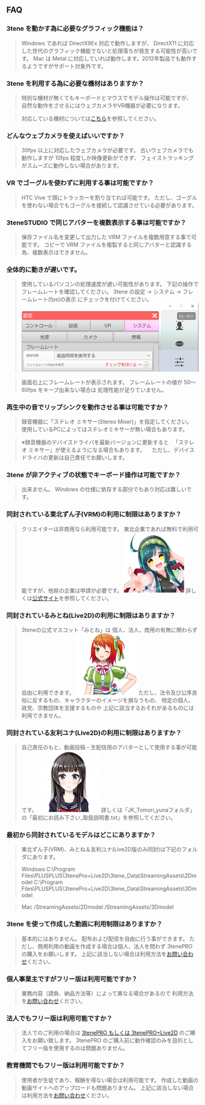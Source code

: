 ## FAQ

### 3tene を動かす為に必要なグラフィック機能は？

>Windows であれば DirectX9Ex 対応で動作しますが、
>DirectX11 に対応した世代のグラフィック機能でないと処理落ちが発生する可能性が高いです。
>Mac は Metal に対応していれば動作します。2012年製品でも動作するようですがサポート対象外です。


### 3tene を利用する為に必要な機材はありますか？

>特別な機材が無くてもキーボードとマウスでモデル操作は可能ですが、
>自然な動作をさせるにはウェブカメラやVR機器が必要になります。

>対応している機材については[こちら](#equipment.md)を参照してください。


### どんなウェブカメラを使えばいいですか？

>30fps 以上に対応したウェブカメラが必要です。
>古いウェブカメラでも動作しますが 10fps 程度しか映像更新ができず、
>フェイストラッキングがスムーズに動作しない場合があります。


### VR でゴーグルを使わずに利用する事は可能ですか？

>HTC Vive で頭にトラッカーを割り当てれば可能です。
>ただし、ゴーグルを使わない場合でもゴーグルを接続して認識させている必要があります。


### 3teneSTUDIO で同じアバターを複数表示する事は可能ですか？

>保存ファイル名を変更して出力した VRM ファイルを複数用意する事で可能です。
>コピーで VRM ファイルを複製すると同じアバターと認識する為、複数表示はできません。


### 全体的に動きが遅いです。

>使用しているパソコンの処理速度が遅い可能性があります。
>下記の操作でフレームレートを確認してください。
>3tene の設定 → システム → フレームレート(fps)の表示
>にチェックを付けてください。
![画像](image/setting_fps.png "fps")

>画面右上にフレームレートが表示されます。
>フレームレートの値が 50～60fps をキープ出来ない場合は
>処理性能が足りていません。


### 再生中の音でリップシンクを動作させる事は可能ですか？

>録音機器に「ステレオ ミキサー(Stereo Mixer)」を指定してください。
>使用しているPCによってはステレオミキサーが無い場合もあります。

>※録音機器のデバイスドライバを最新バージョンに更新すると
>　「ステレオ ミキサー」が使えるようになる場合もあります。
>　ただし、デバイスドライバの更新は自己責任でお願いします。


### 3tene が非アクティブの状態でキーボード操作は可能ですか？

>出来ません。
>Windows の仕様に依存する部分でもあり対応は難しいです。


### 同封されている東北ずん子(VRM)の利用に制限はありますか？

>クリエイターは非商用なら利用可能です。
>東北企業であれば無料で利用可能ですが、他県の企業は申請が必要です。
![画像](image/zunko.jpg "ずん子")
>詳しくは[公式サイト](https://zunko.jp/guideline.html)を参照してください。


### 同封されているみとね(Live2D)の利用に制限はありますか？

>3teneの公式マスコット「みとね」は
>個人、法人、商用の有無に関わらず自由に利用できます。
![画像](image/mitone.png "みとね")
>ただし、法令及び公序良俗に反するもの、キャラクターのイメージを損なうもの、
>特定の個人、政党、宗教団体を支援するものや
>上記に該当するおそれがあるものには利用できません。


### 同封されている友利ユナ(Live2D)の利用に制限はありますか？

>自己責任のもと、動画投稿・生配信用のアバターとして使用する事が可能です。
![画像](image/tomori_yuna.png "友利ユナ")
>詳しくは「JK_Tomori_yunaフォルダ」の「最初にお読み下さい_取扱説明書.txt」を参照してください。


### 最初から同封されているモデルはどこにありますか？

>東北ずん子(VRM)、みとね＆友利ユナ(Live2D版のみ同封)は下記のフォルダにあります。

>Windows
>C:\Program Files\PLUSPLUS\3tenePro+Live2D\3tene_Data\StreamingAssets\2Dmodel
>C:\Program Files\PLUSPLUS\3tenePro+Live2D\3tene_Data\StreamingAssets\3Dmodel

>Mac
>/StreamingAssets/2Dmodel
>/StreamingAssets/3Dmodel


### 3tene を使って作成した動画に利用制限はありますか？

>基本的にはありません。
>配布および配信を自由に行う事ができます。
>ただし、商用利用の動画を作成する場合は個人、法人を問わず 3tenePRO の購入をお願いします。
>上記に該当しない場合は利用方法を[お問い合わせ](https://3tene.com/contact/)ください。


### 個人事業主ですがフリー版は利用可能ですか？

>業務内容（請負、納品方法等）によって異なる場合があるので
>利用方法を[お問い合わせ](https://3tene.com/contact/)ください。


### 法人でもフリー版は利用可能ですか？

>法人でのご利用の場合は [3tenePRO もしくは 3tenePRO+Live2D](https://3tene.com/pro_company/) のご購入をお願い致します。
>3tenePRO のご購入前に動作確認のみを目的としてフリー版を使用するのは問題ありません。


### 教育機関でもフリー版は利用可能ですか？

>使用者が生徒であり、報酬を得ない場合は利用可能です。
>作成した動画の動画サイトへのアップロードも問題ありません。
>上記に該当しない場合は利用方法を[お問い合わせ](https://3tene.com/contact/)ください。


